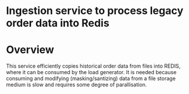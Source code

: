 # Ingestion service to process legacy order data into Redis

# Overview

This service efficiently copies historical order data from files into REDIS, where it can be consumed by the load generator.
It is needed because consuming and modifying (masking/santizing) data from a file storage medium is slow and requires some degree of parallisation.

